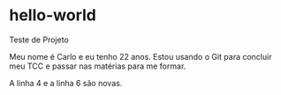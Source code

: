 # hello-world
Teste de Projeto

Meu nome é Carlo e eu tenho 22 anos. Estou usando o Git para concluir meu TCC e passar nas matérias para me formar.

A linha 4 e a linha 6 são novas.
